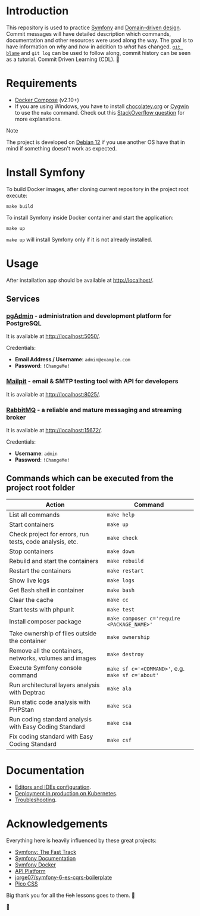 # Introduction

This repository is used to practice [Symfony](https://en.wikipedia.org/wiki/Symfony) and [Domain-driven design](https://en.wikipedia.org/wiki/Domain-driven_design). Commit messages will have detailed description which commands, documentation and other resources were used along the way. The goal is to have information on *why* and *how* in addition to *what* has changed. [`git blame`](https://www.atlassian.com/git/tutorials/inspecting-a-repository/git-blame) and `git log` can be used to follow along, commit history can be seen as a tutorial. Commit Driven Learning (CDL). 🤯

# Requirements

- [Docker Compose](https://docs.docker.com/compose/install/) (v2.10+)
- If you are using Windows, you have to install [chocolatey.org](https://chocolatey.org/) or [Cygwin](http://cygwin.com) to use the `make` command. Check out this [StackOverflow question](https://stackoverflow.com/q/2532234/633864) for more explanations.

> [!NOTE]
> The project is developed on [Debian 12](https://www.debian.org/) if you use another OS have that in mind if something doesn't work as expected.

# Install Symfony

To build Docker images, after cloning current repository in the project root execute:

    make build

To install Symfony inside Docker container and start the application:

    make up

`make up` will install Symfony only if it is not already installed.

# Usage

After installation app should be available at [http://localhost/](http://localhost/).

## Services

### [pgAdmin](https://www.pgadmin.org/) - administration and development platform for PostgreSQL

It is available at [http://localhost:5050/](http://localhost:5050/).

Credentials:

- **Email Address / Username**: `admin@example.com`
- **Password**: `!ChangeMe!`

### [Mailpit](https://mailpit.axllent.org/) - email & SMTP testing tool with API for developers

It is available at [http://localhost:8025/](http://localhost:8025/).

### [RabbitMQ](https://www.rabbitmq.com/) - a reliable and mature messaging and streaming broker

It is available at [http://localhost:15672/](http://localhost:15672/).

Credentials:

- **Username**: `admin`
- **Password**: `!ChangeMe!`

## Commands which can be executed from the project root folder

|                          Action                          |                      Command                      |
|----------------------------------------------------------|---------------------------------------------------|
| List all commands                                        | `make help`                                       |
| Start containers                                         | `make up`                                         |
| Check project for errors, run tests, code analysis, etc. | `make check`                                      |
| Stop containers                                          | `make down`                                       |
| Rebuild and start the containers                         | `make rebuild`                                    |
| Restart the containers                                   | `make restart`                                    |
| Show live logs                                           | `make logs`                                       |
| Get Bash shell in container                              | `make bash`                                       |
| Clear the cache                                          | `make cc`                                         |
| Start tests with phpunit                                 | `make test`                                       |
| Install composer package                                 | `make composer c='require <PACKAGE_NAME>'`        |
| Take ownership of files outside the container            | `make ownership`                                  |
| Remove all the containers, networks, volumes and images  | `make destroy`                                    |
| Execute Symfony console command                          | `make sf c='<COMMAND>'`, e.g. `make sf c='about'` |
| Run architectural layers analysis with Deptrac           | `make ala`                                        |
| Run static code analysis with PHPStan                    | `make sca`                                        |
| Run coding standard analysis with Easy Coding Standard   | `make csa`                                        |
| Fix coding standard with Easy Coding Standard            | `make csf`                                        |

# Documentation

- [Editors and IDEs configuration](doc/editors.md).
- [Deployment in production on Kubernetes](doc/production.md).
- [Troubleshooting](doc/troubleshooting.md).

# Acknowledgements

Everything here is heavily influenced by these great projects:

- [Symfony: The Fast Track](https://symfony.com/book)
- [Symfony Documentation](https://symfony.com/doc/current/index.html)
- [Symfony Docker](https://github.com/dunglas/symfony-docker)
- [API Platform](https://api-platform.com/)
- [jorge07/symfony-6-es-cqrs-boilerplate](https://github.com/jorge07/symfony-6-es-cqrs-boilerplate)
- [Pico CSS](https://picocss.com/)

Big thank you for all the ~~fish~~ lessons goes to them. 🙏

🐬
